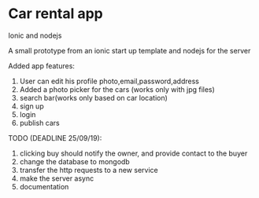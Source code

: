 # Car rental app
Ionic and nodejs

A small prototype from an ionic start up template and nodejs for the server

Added app features:
1. User can edit his profile photo,email,password,address
2. Added a photo picker for the cars (works only with jpg files)
3. search bar(works only based on car location) 
4. sign up 
5. login 
6. publish cars

TODO (DEADLINE 25/09/19):
1. clicking buy should notify the owner, and provide contact to the buyer
2. change the database to mongodb
3. transfer the http requests to a new service
4. make the server async
5. documentation
